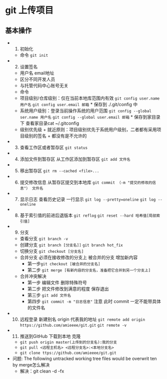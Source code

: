 # git 上传项目

## 基本操作
- 1. 初始化
    + 命令
    ` git init `
- 2. 设置签名
    + 用户名 email地址
    + 区分不同开发人员
    + 与托管代码中心账号无关
    + 命令
     * 项目级别/仓库级别：仅在当前本地库范围内有效
     `git config user.name 用户名`
     `git config user.email 邮箱`
      * 保存到 ./.git/config 中
     * 系统用户级别：登录当前操作系统的用户范围
     `git config --global ser.name 用户名`
     `git config --global user.email 邮箱`
      * 保存到家目录下 查看家目录cat ~/.gitconfig
     * 级别优先级
      + 就近原则：项目级别优先于系统用户级别，二者都有采用项目级别的签名
      + 都没有是不允许的
- 3. 查看工作区或者暂存区
    `git status`
- 4. 添加文件到暂存区 从工作区添加到暂存区
    `git add 文件名`
- 5. 移出暂存区
    `git rm --cached <file>...`
- 6. 提交修改信息 从暂存区提交到本地库
    `git commit （-m "提交的修改的信息"） 文件名`
- 7. 显示日志 查看历史记录 一行显示
  `git log --pretty=oneline`
  `git log --oneline`
- 8. 基于索引值的前进后退版本
  `git reflog`
  `git reset --hard 哈希值[局部索引值]`
- 9. 分支
  + 查看分支
    `git branch -v`
  + 创建分支
    `git branch [分支名]]`
    `git branch hot_fix`
  + 切换分支
    `git checkout [分支名]`
  + 合并分支 必须在接收修改的分支上 被合并的分支 增加新内容
    * 第一步`git checkout [被合并的分支名]`
    * 第二步 `git merge [有新内容的分支名，准备把它合并到另一个分支上]`
  + 合并冲突解决
    * 第一步 编辑文件 删除特殊符号
    * 第二步 把文件修改到满意的程度 保存退出
    * 第三步 `git add 文件名`
    * 第四步 `git commit -m "日志信息"`
      注意 此时 commit 一定不能带具体的文件名
- 10. 远程登录 新建别名  origin 代表我的地址
  `git remote add origin https://github.com/amieeee/git.git`
  `git remote -v`
- 11. 推送到GitHub 下载到本地 克隆
  * `git push origin master(上传到的分支名):我的分支`
  * `git pull <远程主机名> <远程分支名>:<本地分支名>`  
  * `git clone ttps://github.com/amieeee/git.git`
- 问题: The following untracked working tree files would be overwrit ten by merge怎么解决
  * 解决：git clean -d -fx
